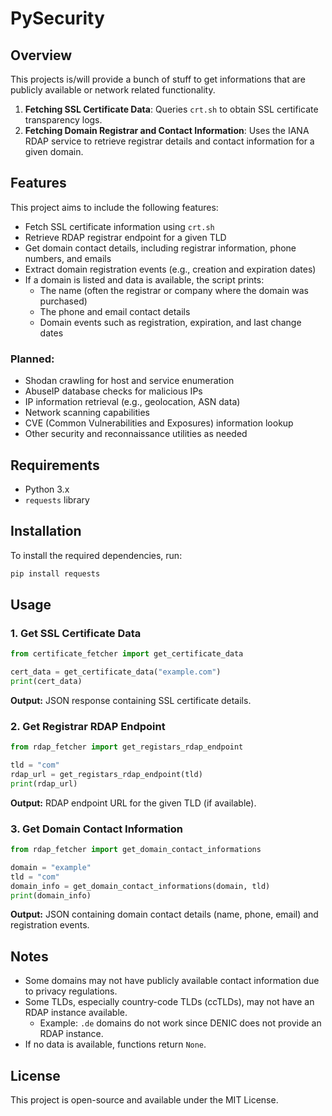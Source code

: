 # PySecurity

## Overview
This projects is/will provide a bunch of stuff to get informations that are publicly available or network related functionality.

1. **Fetching SSL Certificate Data**: Queries `crt.sh` to obtain SSL certificate transparency logs.
2. **Fetching Domain Registrar and Contact Information**: Uses the IANA RDAP service to retrieve registrar details and contact information for a given domain.

## Features
This project aims to include the following features:
- Fetch SSL certificate information using `crt.sh`
- Retrieve RDAP registrar endpoint for a given TLD
- Get domain contact details, including registrar information, phone numbers, and emails
- Extract domain registration events (e.g., creation and expiration dates)
- If a domain is listed and data is available, the script prints:
  - The name (often the registrar or company where the domain was purchased)
  - The phone and email contact details
  - Domain events such as registration, expiration, and last change dates


### Planned:
  - Shodan crawling for host and service enumeration
  - AbuseIP database checks for malicious IPs
  - IP information retrieval (e.g., geolocation, ASN data)
  - Network scanning capabilities
  - CVE (Common Vulnerabilities and Exposures) information lookup
  - Other security and reconnaissance utilities as needed

## Requirements
- Python 3.x
- `requests` library

## Installation
To install the required dependencies, run:
```sh
pip install requests
```

## Usage
### 1. Get SSL Certificate Data
```python
from certificate_fetcher import get_certificate_data

cert_data = get_certificate_data("example.com")
print(cert_data)
```
**Output:** JSON response containing SSL certificate details.

### 2. Get Registrar RDAP Endpoint
```python
from rdap_fetcher import get_registars_rdap_endpoint

tld = "com"
rdap_url = get_registars_rdap_endpoint(tld)
print(rdap_url)
```
**Output:** RDAP endpoint URL for the given TLD (if available).

### 3. Get Domain Contact Information
```python
from rdap_fetcher import get_domain_contact_informations

domain = "example"
tld = "com"
domain_info = get_domain_contact_informations(domain, tld)
print(domain_info)
```
**Output:** JSON containing domain contact details (name, phone, email) and registration events.

## Notes
- Some domains may not have publicly available contact information due to privacy regulations.
- Some TLDs, especially country-code TLDs (ccTLDs), may not have an RDAP instance available.
  - Example: `.de` domains do not work since DENIC does not provide an RDAP instance.
- If no data is available, functions return `None`.

## License
This project is open-source and available under the MIT License.
